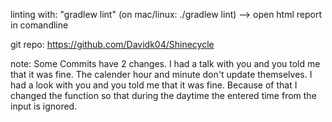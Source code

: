 linting with: "gradlew lint" (on mac/linux: ./gradlew lint) --> open html report in comandline

git repo: https://github.com/Davidk04/Shinecycle

note:
Some Commits have 2 changes. I had a talk with you and you told me that it was fine.
The calender hour and minute don't update themselves. I had a look with you and you told me that it was fine.
Because of that I changed the function so that during the daytime the entered time from the input is ignored.
